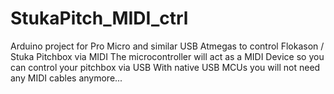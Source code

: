 # StukaPitch_MIDI_ctrl
Arduino project for Pro Micro and similar USB Atmegas to control Flokason / Stuka Pitchbox via MIDI
The microcontroller will act as a MIDI Device so you can control your pitchbox via USB 
With native USB MCUs you will not need any MIDI cables anymore...

